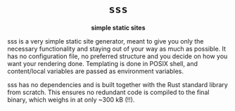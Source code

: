 <div align="center">
  <h1><code>sss</code></h1>
  <p><strong>simple static sites</strong></p>
</div>

sss is a very simple static site generator, meant to give you only the
necessary functionality and staying out of your way as much as possible. It
has no configuration file, no preferred structure and you decide on how you
want your rendering done. Templating is done in POSIX shell, and content/local
variables are passed as environment variables.

sss has no dependencies and is built together with the Rust standard library
from scratch. This ensures no redundant code is compiled to the final binary,
which weighs in at only ~300 kB (!!).
